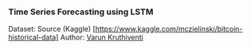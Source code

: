### Time Series Forecasting using LSTM

Dataset: Source (Kaggle) [https://www.kaggle.com/mczielinski/bitcoin-historical-data]
Author: [Varun Kruthiventi](https://varunk.me/)